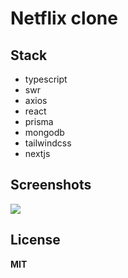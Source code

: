 # Netflix clone

## Stack

- typescript
- swr
- axios
- react
- prisma
- mongodb
- tailwindcss
- nextjs

## Screenshots

![](screenshots/login.png)

## License

**MIT**